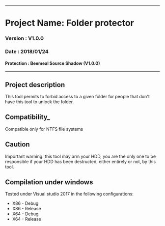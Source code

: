 ____
# Project Name: Folder protector
### Version : V1.0.0
### Date    : 2018/01/24
#### Protection	: Beemeal Source Shadow (V1.0.0)
____

## __Project description__
This tool permits to forbid access to a given folder for people that don't have
this tool to unlock the folder.

## __Compatibility___
Compatible only for NTFS file systems

## __Caution__
Important warning: this tool may arm your HDD, you are the only one to
be responsible if your HDD has been destructed, either entirely or not,
by this tool.

## __Compilation under windows__
Tested under Visual studio 2017 in the following configurations:
- X86 - Debug
- X86 - Release
- X64 - Debug
- X64 - Release